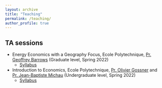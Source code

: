 ```yaml
---
layout: archive
title: "Teaching"
permalink: /teaching/
author_profile: true
---
```



## TA sessions

- Energy Economics with a Geography Focus, Ecole Polytechnique, [Pr. Geoffrey Barrows](https://sites.google.com/site/geoffreybarrows/) (Graduate level, Spring 2022)
  - [Syllabus](https://tlmonnier.github.io/files/syllabus567A.pdf)
- Introduction to Economics, Ecole Polytechnique, [Pr. Olivier Gossner](http://gossner.me/) and [Pr. Jean-Baptiste Michau](https://sites.google.com/site/jbmichau/) (Undergraduate level, Spring 2022)
  - [Syllabus](https://tlmonnier.github.io/files/SyllabusX.pdf)